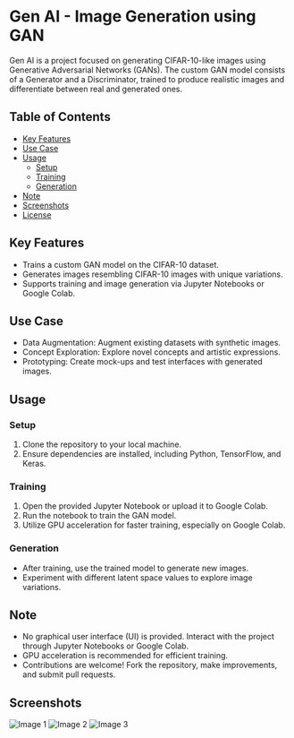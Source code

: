 # Gen AI - Image Generation using GAN

Gen AI is a project focused on generating CIFAR-10-like images using Generative Adversarial Networks (GANs). The custom GAN model consists of a Generator and a Discriminator, trained to produce realistic images and differentiate between real and generated ones.

## Table of Contents
- [Key Features](#key-features)
- [Use Case](#use-case)
- [Usage](#usage)
  - [Setup](#setup)
  - [Training](#training)
  - [Generation](#generation)
- [Note](#note)
- [Screenshots](#screenshots)
- [License](#license)

## Key Features
- Trains a custom GAN model on the CIFAR-10 dataset.
- Generates images resembling CIFAR-10 images with unique variations.
- Supports training and image generation via Jupyter Notebooks or Google Colab.

## Use Case
- Data Augmentation: Augment existing datasets with synthetic images.
- Concept Exploration: Explore novel concepts and artistic expressions.
- Prototyping: Create mock-ups and test interfaces with generated images.

## Usage
### Setup
1. Clone the repository to your local machine.
2. Ensure dependencies are installed, including Python, TensorFlow, and Keras.

### Training
1. Open the provided Jupyter Notebook or upload it to Google Colab.
2. Run the notebook to train the GAN model.
3. Utilize GPU acceleration for faster training, especially on Google Colab.

### Generation
- After training, use the trained model to generate new images.
- Experiment with different latent space values to explore image variations.

## Note
- No graphical user interface (UI) is provided. Interact with the project through Jupyter Notebooks or Google Colab.
- GPU acceleration is recommended for efficient training.
- Contributions are welcome! Fork the repository, make improvements, and submit pull requests.

## Screenshots
![Image 1](screenshots/screenshot1.png)
![Image 2](screenshots/screenshot2.png)
![Image 3](screenshots/screenshot3.png)

